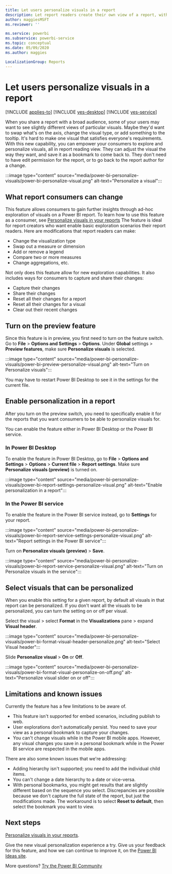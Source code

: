 ```yaml
---
title: Let users personalize visuals in a report
description: Let report readers create their own view of a report, without editing it. 
author: maggiesMSFT
ms.reviewer: ''

ms.service: powerbi
ms.subservice: powerbi-service
ms.topic: conceptual
ms.date: 05/09/2020
ms.author: maggies

LocalizationGroup: Reports
---
```

# Let users personalize visuals in a report

[!INCLUDE [applies-to](../includes/applies-to.md)] [!INCLUDE [yes-desktop](../includes/yes-desktop.md)] [!INCLUDE [yes-service](../includes/yes-service.md)]

When you share a report with a broad audience, some of your users may want to see slightly different views of particular visuals. Maybe they'd want to swap what's on the axis, change the visual type, or add something to the tooltip. It's hard to make one visual that satisfies everyone's requirements. With this new capability, you can empower your consumers to explore and personalize visuals, all in report reading view. They can adjust the visual the way they want, and save it as a bookmark to come back to. They don't need to have edit permission for the report, or to go back to the report author for a change.

:::image type="content" source="media/power-bi-personalize-visuals/power-bi-personalize-visual.png" alt-text="Personalize a visual":::
 
## What report consumers can change

This feature allows consumers to gain further insights through ad-hoc exploration of visuals on a Power BI report. To learn how to use this feature as a consumer, see [Personalize visuals in your reports](../consumer/end-user-personalize-visuals.md) The feature is ideal for report creators who want enable basic exploration scenarios their report readers. Here are modifications that report readers can make:

- Change the visualization type
- Swap out a measure or dimension
- Add or remove a legend
- Compare two or more measures
- Change aggregations, etc.

Not only does this feature allow for new exploration capabilities. It also includes ways for consumers to capture and share their changes:

- Capture their changes
- Share their changes
- Reset all their changes for a report
- Reset all their changes for a visual
- Clear out their recent changes

## Turn on the preview feature

Since this feature is in preview, you first need to turn on the feature switch. Go to **File** > **Options and Settings** > **Options**. Under **Global** settings > **Preview features**, make sure **Personalize visuals** is selected.

:::image type="content" source="media/power-bi-personalize-visuals/power-bi-preview-personalize-visual.png" alt-text="Turn on Personalize visuals":::

You may have to restart Power BI Desktop to see it in the settings for the current file.

## Enable personalization in a report

After you turn on the preview switch, you need to specifically enable it for the reports that you want consumers to be able to personalize visuals for.

You can enable the feature either in Power BI Desktop or the Power BI service.

### In Power BI Desktop

To enable the feature in Power BI Desktop, go to **File** > **Options and Settings** > **Options** > **Current file** > **Report settings**. Make sure **Personalize visuals (preview)** is turned on.

:::image type="content" source="media/power-bi-personalize-visuals/power-bi-report-settings-personalize-visual.png" alt-text="Enable personalization in a report":::

### In the Power BI service

To enable the feature in the Power BI service instead, go to **Settings** for your report.

:::image type="content" source="media/power-bi-personalize-visuals/power-bi-report-service-settings-personalize-visual.png" alt-text="Report settings in the Power BI service":::

Turn on **Personalize visuals (preview)** > **Save**.

:::image type="content" source="media/power-bi-personalize-visuals/power-bi-report-service-personalize-visual.png" alt-text="Turn on Personalize visuals in the service":::

## Select visuals that can be personalized

When you enable this setting for a given report, by default all visuals in that report can be personalized. If you don't want all the visuals to be personalized, you can turn the setting on or off per visual.

Select the visual > select **Format** in the **Visualizations** pane > expand **Visual header**.

:::image type="content" source="media/power-bi-personalize-visuals/power-bi-format-visual-header-personalize.png" alt-text="Select Visual header":::
 
Slide **Personalize visual** >  **On** or **Off**.

:::image type="content" source="media/power-bi-personalize-visuals/power-bi-format-visual-personalize-on-off.png" alt-text="Personalize visual slider on or off":::


## Limitations and known issues

Currently the feature has a few limitations to be aware of.

- This feature isn't supported for embed scenarios, including publish to web.
- User explorations don't automatically persist. You need to save your view as a personal bookmark to capture your changes.
- You can't change visuals while in the Power BI mobile apps. However, any visual changes you save in a personal bookmark while in the Power BI service are respected in the mobile apps.

There are also some known issues that we're addressing:

- Adding hierarchy isn't supported; you need to add the individual child items.
- You can't change a date hierarchy to a date or vice-versa. 
- With personal bookmarks, you might get results that are slightly different based on the sequence you select. Discrepancies are possible because we don't capture the full state of the report, but just the modifications made. The workaround is to select **Reset to default**, then select the bookmark you want to view. 

## Next steps

[Personalize visuals in your reports](../consumer/end-user-personalize-visuals.md).     

Give the new visual personalization experience a try. Give us your feedback for this feature, and how we can continue to improve it, on the [Power BI Ideas site](https://ideas.powerbi.com/forums/265200-power-bi). 

More questions? [Try the Power BI Community](https://community.powerbi.com/)

